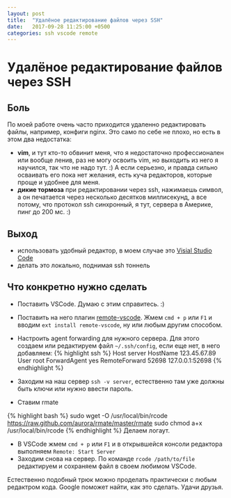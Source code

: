 ```yaml
---
layout: post
title:  "Удалёное редактирование файлов через SSH"
date:   2017-09-28 11:25:00 +0500
categories: ssh vscode remote
---
```


# Удалёное редактирование файлов через SSH

## Боль

По моей работе очень часто приходится удаленно редактировать файлы, например, конфиги nginx. Это само по себе не плохо, но есть в этом два недостатка:

- **vim**, и тут кто-то обвинит меня, что я недостаточно профессионален или вообще ленив, раз не могу освоить vim, но выходить из него я научился, так что не надо тут. :) А если серьезно, и правда сильно осваивать его пока нет желания, есть куча редакторов, которые проще и удобнее для меня.
- **дикие тормоза** при редактировании через ssh, нажимаешь символ, а он печатается через несколько десятков миллисекунд, а все потому, что протокол ssh синхронный, я тут, сервера в Америке, пинг до 200 мс. :)

## Выход

- использовать удобный редактор, в моем случае это [Visial Studio Code](https://code.visualstudio.com/)
- делать это локально, поднимая ssh тоннель

## Что конкретно нужно сделать

- Поставить VSCode. Думаю с этим справитесь. :)
- Поставить на него плагин [remote-vscode](https://marketplace.visualstudio.com/items?itemName=rafaelmaiolla.remote-vscode). Жмем `cmd + p` или `F1` и вводим `ext install remote-vscode`, ну или любым другим способом.
- Настроить agent forwarding для нужного сервера. Для этого создаем или редактируем файл `~/.ssh/config`, если еще нет, в него добавляем:
  {% highlight ssh %}
  Host server
  HostName 123.45.67.89
  User root
  ForwardAgent yes
  RemoteForward 52698 127.0.0.1:52698
  {% endhighlight %}

- Заходим на наш сервер `ssh -v server`, естественно там уже должны быть ключи или нужно ввести пароль.
- Ставим rmate

{% highlight bash %}
sudo wget -O /usr/local/bin/rcode https://raw.github.com/aurora/rmate/master/rmate
sudo chmod a+x /usr/local/bin/rcode
{% endhighlight %}
Делаем логаут.

- В VSCode жмем `cmd + p` или `F1` и в открывшейся консоли редактора выполняем `Remote: Start Server`
- Заходим снова на сервер. По команде `rcode /path/to/file` редактируем и сохраняем файл в своем любимом VSCode.

Естественно подобный трюк можно проделать практически с любым редактром кода. Google поможет найти, как это сделать. Удачи друзья.
